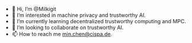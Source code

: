 - 👋 Hi, I’m @Milkigit
- 👀 I’m interested in machine privacy and trustworthy AI.
- 🌱 I’m currently learning decentralized trustworthy computing and MPC.
- 💞️ I’m looking to collaborate on trustworthy AI.
- 📫 How to reach me min.chen@cispa.de.

<!---
Milkigit/Milkigit is a ✨ special ✨ repository because its `README.md` (this file) appears on your GitHub profile.
You can click the Preview link to take a look at your changes.
--->
